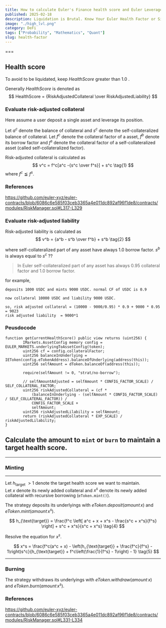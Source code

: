 ```yaml
---
title: How to calculate Euler's Finance health score and Euler Leveraged Strategy
published: 2025-02-18 
description: Liquidation is Brutal. Know Your Euler Health Factor or Sink!
image: "./high_lvl.png"
category: DeFi
tags: ["Probability", "Mathematics", "Quant"]
slug: health-factor
---
```


===

## Health score

To avoid to be liquidated, keep $HealthScore$ greater than 1.0 .

Generally $HealthScore$ is denoted as 
$$
HealthScore = {RiskAdjustedCollateral \over RiskAdjustedLiability}
$$

### Evaluate risk-adjusted collateral
    
Here assume a user deposit a single asset and leverage its position.

Let $a^c$ denote the balance of collateral and $s^c$ denote the self-collateralized balance of collateral.
Let $f^c$ denote the collateral factor of a asset, $f^b$ denote its borrow factor and $f^s$ denote the collateral factor of a self-collateralized asset (called self-collateralized factor).

Risk-adjusted collateral is calculated as 
$$
v^c = f^c[a^c -{s^c \over f^s}] + s^c \tag{1}
$$
where $f^c \leqq f^s$.

### References
https://github.com/euler-xyz/euler-contracts/blob/6086c6e585f03ceb3365a4e011dc892af96f1de8/contracts/modules/RiskManager.sol#L317-L329


### Evaluate risk-adjusted liability


Risk-adjusted liability is calculated as
$$
v^b =  {a^b - s^b \over f^b} + s^b \tag{2}
$$

where self-collateralized part of any asset have always 1.0 borrow factor. $s^b$ is always equal to $s^c$ ??

> In Euler self-collateralized part of any asset has always 0.95 collateral factor and 1.0 borrow factor.

for example, 
```
deposits 1000 USDC and mints 9000 USDC. normal CF of USDC is 0.9

now collateral 10000 USDC and liability 9000 USDC.

so, risk adjusted collateral = (10000 - 9000/0.95) * 0.9 + 9000 * 0.95 = 9023
risk adjusted liability  = 9000*1
```
### Peusdocode
```
function getCurrentHealthScore() public view returns (uint256) {
        IMarkets.AssetConfig memory config = EULER_MARKETS.underlyingToAssetConfig(token);
        uint256 cf = config.collateralFactor;
        uint256 balanceInUnderlying = IEToken(config.eTokenAddress).balanceOfUnderlying(address(this));
        uint256 selfAmount = dToken.balanceOf(address(this));

        require(selfAmount != 0, "strat/no-borrow");

        // selfAmountAdjusted = selfAmount * CONFIG_FACTOR_SCALE) / SELF_COLLATERAL_FACTOR;
        uint256 riskAdjustedCollateral = (cf *
            (balanceInUnderlying - (selfAmount * CONFIG_FACTOR_SCALE) / SELF_COLLATERAL_FACTOR)) /
            CONFIG_FACTOR_SCALE +
            selfAmount;
        uint256 riskAdjustedLilability = selfAmount;
        return (riskAdjustedCollateral * EXP_SCALE) / riskAdjustedLilability;
}
```

## Calculate the amount to `mint` or `burn` to maintain a target health score.
***
### Minting
***
Let $h_{\text{target}}$ $>1$ denote the target health score we want to maintain.  
Let $x$ denote its newly added collateral and $x^s$ denote its newly added collateral with recursive borrowing (`eToken.mint()`).

The strategy deposits its underlyings with $eToken.deposit(amount \, x)$ and $eToken.mint(amount \, x^s)$.

$$
h_{\text{target}} = \frac{f^c \left[ a^c + x + x^s - \frac{s^c + x^s}{f^s} \right] + s^c + x^s}{s^c + x^s} \tag{4}
$$

Resolve the equation for $x^s$.

$$
x^s = \frac{f^c(a^c + x) - \left(h_{\text{target}} + \frac{f^c}{f^s} - 1\right)s^c}{h_{\text{target}} + f^c\left(\frac{1}{f^s} - 1\right) - 1} \tag{5}
$$
***
### Burning
The strategy withdraws its underlyings with $eToken.withdraw(amount \, x)$ and $eToken.burn(amount \, x^s)$.


### References

https://github.com/euler-xyz/euler-contracts/blob/6086c6e585f03ceb3365a4e011dc892af96f1de8/contracts/modules/RiskManager.sol#L331-L334

<script src="https://giscus.app/client.js"
        data-repo="Aditya-dom/arawn.github.io"
        data-repo-id="R_kgDOLeAbmQ"
        data-category="General"
        data-category-id="DIC_kwDOLeAbmc4CeCQd"
        data-mapping="title"
        data-strict="0"
        data-reactions-enabled="1"
        data-emit-metadata="1"
        data-input-position="top"
        data-theme="dark_dimmed"
        data-lang="en"
        data-loading="lazy"
        crossorigin="anonymous"
        async>
</script>


